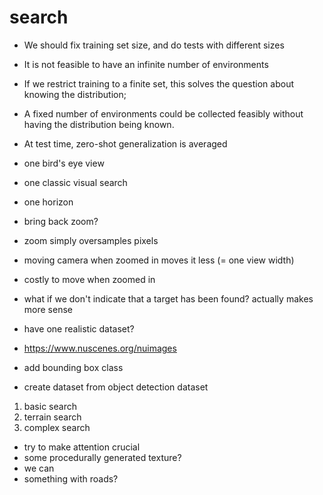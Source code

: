 # search

- We should fix training set size, and do tests with different sizes
- It is not feasible to have an infinite number of environments
- If we restrict training to a finite set, this solves the question about knowing the distribution;
- A fixed number of environments could be collected feasibly without having the distribution being known.
- At test time, zero-shot generalization is averaged

- one bird's eye view
- one classic visual search
- one horizon

- bring back zoom?
- zoom simply oversamples pixels
- moving camera when zoomed in moves it less (= one view width)
- costly to move when zoomed in


- what if we don't indicate that a target has been found? actually makes more sense

- have one realistic dataset?
- https://www.nuscenes.org/nuimages


- add bounding box class
- create dataset from object detection dataset

1. basic search
2. terrain search
3. complex search
  - try to make attention crucial
  - some procedurally generated texture?
  - we can
  - something with roads?